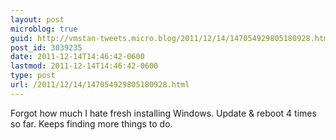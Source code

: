 ```yaml
---
layout: post
microblog: true
guid: http://vmstan-tweets.micro.blog/2011/12/14/147054929805180928.html
post_id: 3039235
date: 2011-12-14T14:46:42-0600
lastmod: 2011-12-14T14:46:42-0600
type: post
url: /2011/12/14/147054929805180928.html
---
```

Forgot how much I hate fresh installing Windows. Update & reboot 4 times so far. Keeps finding more things to do.

